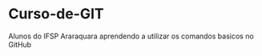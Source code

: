 Curso-de-GIT
============

Alunos do IFSP Araraquara aprendendo a utilizar os comandos basicos no GitHub
